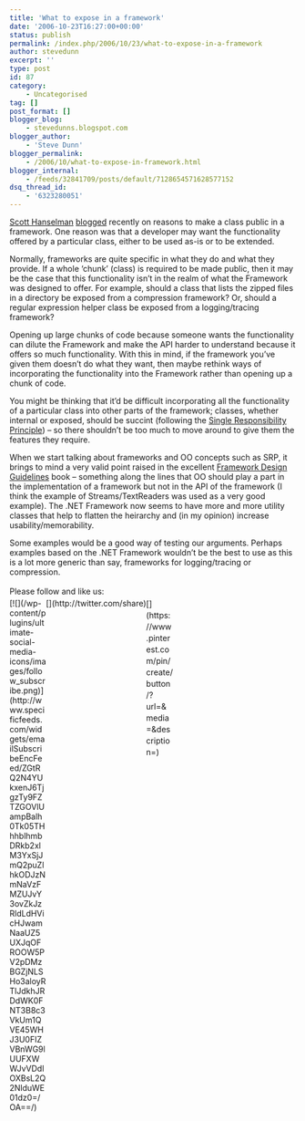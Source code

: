 ```yaml
---
title: 'What to expose in a framework'
date: '2006-10-23T16:27:00+00:00'
status: publish
permalink: /index.php/2006/10/23/what-to-expose-in-a-framework
author: stevedunn
excerpt: ''
type: post
id: 87
category:
    - Uncategorised
tag: []
post_format: []
blogger_blog:
    - stevedunns.blogspot.com
blogger_author:
    - 'Steve Dunn'
blogger_permalink:
    - /2006/10/what-to-expose-in-framework.html
blogger_internal:
    - /feeds/32841709/posts/default/7128654571628577152
dsq_thread_id:
    - '6323280051'
---
```

[Scott Hanselman](http://www.hanselman.com/) [blogged](http://www.hanselman.com/blog/IsThereAGoodReasonToMarkAClassPublic.aspx) recently on reasons to make a class public in a framework. One reason was that a developer may want the functionality offered by a particular class, either to be used as-is or to be extended.

Normally, frameworks are quite specific in what they do and what they provide. If a whole ‘chunk’ (class) is required to be made public, then it may be the case that this functionality isn’t in the realm of what the Framework was designed to offer. For example, should a class that lists the zipped files in a directory be exposed from a compression framework? Or, should a regular expression helper class be exposed from a logging/tracing framework?

Opening up large chunks of code because someone wants the functionality can dilute the Framework and make the API harder to understand because it offers so much functionality. With this in mind, if the framework you’ve given them doesn’t do what they want, then maybe rethink ways of incorporating the functionality into the Framework rather than opening up a chunk of code.

You might be thinking that it’d be difficult incorporating all the functionality of a particular class into other parts of the framework; classes, whether internal or exposed, should be succint (following the [Single Responsibility Principle](http://en.wikipedia.org/wiki/Single_responsibility_principle)) – so there shouldn’t be too much to move around to give them the features they require.

When we start talking about frameworks and OO concepts such as SRP, it brings to mind a very valid point raised in the excellent [Framework Design Guidelines](http://www.amazon.com/Framework-Design-Guidelines-Conventions-Development/dp/0321246756) book – something along the lines that OO should play a part in the implementation of a framework but not in the API of the framework (I think the example of Streams/TextReaders was used as a very good example). The .NET Framework now seems to have more and more utility classes that help to flatten the heirarchy and (in my opinion) increase usability/memorability.

Some examples would be a good way of testing our arguments. Perhaps examples based on the .NET Framework wouldn’t be the best to use as this is a lot more generic than say, frameworks for logging/tracing or compression.

<div class="sfsi_Sicons" style="width: 100%; display: inline-block; vertical-align: middle; text-align:left"><div style="margin:0px 8px 0px 0px; line-height: 24px"><span>Please follow and like us:</span></div><div class="sfsi_socialwpr"><div class="sf_subscrbe" style="text-align:left;float:left;width:64px">[![](/wp-content/plugins/ultimate-social-media-icons/images/follow_subscribe.png)](http://www.specificfeeds.com/widgets/emailSubscribeEncFeed/ZGtRQ2N4YUkxenJ6TjgzTy9FZTZGOVlUampBalh0Tk05THhhblhmbDRkb2xlM3YxSjJmQ2puZlhkODJzNmNaVzFMZUJvY3ovZkJzRldLdHVicHJwamNaaUZ5UXJqOFROOW5PV2pDMzBGZjNLSHo3aloyRTlJdkhJRDdWK0FNT3B8c3VkUm1QVE45WHJ3U0FIZVBnWG9lUUFXWWJvVDdIOXBsL2Q2NlduWE01dz0=/OA==/)</div><div class="sf_fb" style="text-align:left;width:98px"><div action="like" class="fb-like" data-layout="button" data-share="true" href="" send="false" showfaces="false" width="180"></div></div><div class="sf_twiter" style="text-align:left;float:left;width:auto">[](http://twitter.com/share)</div><div class="sf_pinit" style="text-align:left;float:left;line-height: 20px;width:47px">[](https://www.pinterest.com/pin/create/button/?url=&media=&description=)</div><div class="sf_google" style="text-align:left;float:left;max-width:62px;min-width:35px;"><div class="g-plusone" data-annotation="none" data-href="" data-size="large"></div></div></div></div>